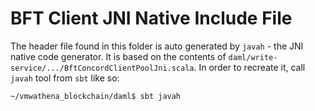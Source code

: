 # BFT Client JNI Native Include File

The header file found in this folder is auto generated by `javah` - 
the JNI native code generator. It is based on the contents of 
`daml/write-service/.../BftConcordClientPoolJni.scala`. 
In order to recreate it, call `javah` tool from `sbt` like so:

```
~/vmwathena_blockchain/daml$ sbt javah
```
